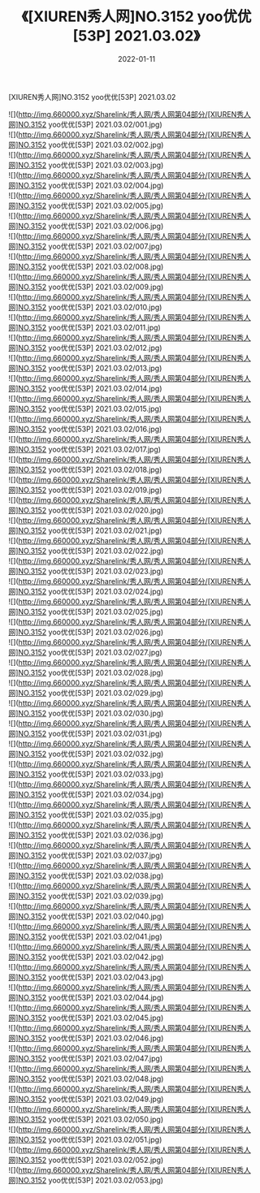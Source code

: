 ﻿---
layout: post
title:  《[XIUREN秀人网]NO.3152 yoo优优[53P] 2021.03.02》
date:   2022-01-11
img: http://img.660000.xyz/Sharelink/秀人网/秀人网第04部分/[XIUREN秀人网]NO.3152 yoo优优[53P] 2021.03.02/000.jpg
categories: [美女, 清纯, 唯美]
---

[XIUREN秀人网]NO.3152 yoo优优[53P] 2021.03.02

 ![](http://img.660000.xyz/Sharelink/秀人网/秀人网第04部分/[XIUREN秀人网]NO.3152 yoo优优[53P] 2021.03.02/001.jpg) <br>![](http://img.660000.xyz/Sharelink/秀人网/秀人网第04部分/[XIUREN秀人网]NO.3152 yoo优优[53P] 2021.03.02/002.jpg) <br>![](http://img.660000.xyz/Sharelink/秀人网/秀人网第04部分/[XIUREN秀人网]NO.3152 yoo优优[53P] 2021.03.02/003.jpg) <br>![](http://img.660000.xyz/Sharelink/秀人网/秀人网第04部分/[XIUREN秀人网]NO.3152 yoo优优[53P] 2021.03.02/004.jpg) <br>![](http://img.660000.xyz/Sharelink/秀人网/秀人网第04部分/[XIUREN秀人网]NO.3152 yoo优优[53P] 2021.03.02/005.jpg) <br>![](http://img.660000.xyz/Sharelink/秀人网/秀人网第04部分/[XIUREN秀人网]NO.3152 yoo优优[53P] 2021.03.02/006.jpg) <br>![](http://img.660000.xyz/Sharelink/秀人网/秀人网第04部分/[XIUREN秀人网]NO.3152 yoo优优[53P] 2021.03.02/007.jpg) <br>![](http://img.660000.xyz/Sharelink/秀人网/秀人网第04部分/[XIUREN秀人网]NO.3152 yoo优优[53P] 2021.03.02/008.jpg) <br>![](http://img.660000.xyz/Sharelink/秀人网/秀人网第04部分/[XIUREN秀人网]NO.3152 yoo优优[53P] 2021.03.02/009.jpg) <br>![](http://img.660000.xyz/Sharelink/秀人网/秀人网第04部分/[XIUREN秀人网]NO.3152 yoo优优[53P] 2021.03.02/010.jpg) <br>![](http://img.660000.xyz/Sharelink/秀人网/秀人网第04部分/[XIUREN秀人网]NO.3152 yoo优优[53P] 2021.03.02/011.jpg) <br>![](http://img.660000.xyz/Sharelink/秀人网/秀人网第04部分/[XIUREN秀人网]NO.3152 yoo优优[53P] 2021.03.02/012.jpg) <br>![](http://img.660000.xyz/Sharelink/秀人网/秀人网第04部分/[XIUREN秀人网]NO.3152 yoo优优[53P] 2021.03.02/013.jpg) <br>![](http://img.660000.xyz/Sharelink/秀人网/秀人网第04部分/[XIUREN秀人网]NO.3152 yoo优优[53P] 2021.03.02/014.jpg) <br>![](http://img.660000.xyz/Sharelink/秀人网/秀人网第04部分/[XIUREN秀人网]NO.3152 yoo优优[53P] 2021.03.02/015.jpg) <br>![](http://img.660000.xyz/Sharelink/秀人网/秀人网第04部分/[XIUREN秀人网]NO.3152 yoo优优[53P] 2021.03.02/016.jpg) <br>![](http://img.660000.xyz/Sharelink/秀人网/秀人网第04部分/[XIUREN秀人网]NO.3152 yoo优优[53P] 2021.03.02/017.jpg) <br>![](http://img.660000.xyz/Sharelink/秀人网/秀人网第04部分/[XIUREN秀人网]NO.3152 yoo优优[53P] 2021.03.02/018.jpg) <br>![](http://img.660000.xyz/Sharelink/秀人网/秀人网第04部分/[XIUREN秀人网]NO.3152 yoo优优[53P] 2021.03.02/019.jpg) <br>![](http://img.660000.xyz/Sharelink/秀人网/秀人网第04部分/[XIUREN秀人网]NO.3152 yoo优优[53P] 2021.03.02/020.jpg) <br>![](http://img.660000.xyz/Sharelink/秀人网/秀人网第04部分/[XIUREN秀人网]NO.3152 yoo优优[53P] 2021.03.02/021.jpg) <br>![](http://img.660000.xyz/Sharelink/秀人网/秀人网第04部分/[XIUREN秀人网]NO.3152 yoo优优[53P] 2021.03.02/022.jpg) <br>![](http://img.660000.xyz/Sharelink/秀人网/秀人网第04部分/[XIUREN秀人网]NO.3152 yoo优优[53P] 2021.03.02/023.jpg) <br>![](http://img.660000.xyz/Sharelink/秀人网/秀人网第04部分/[XIUREN秀人网]NO.3152 yoo优优[53P] 2021.03.02/024.jpg) <br>![](http://img.660000.xyz/Sharelink/秀人网/秀人网第04部分/[XIUREN秀人网]NO.3152 yoo优优[53P] 2021.03.02/025.jpg) <br>![](http://img.660000.xyz/Sharelink/秀人网/秀人网第04部分/[XIUREN秀人网]NO.3152 yoo优优[53P] 2021.03.02/026.jpg) <br>![](http://img.660000.xyz/Sharelink/秀人网/秀人网第04部分/[XIUREN秀人网]NO.3152 yoo优优[53P] 2021.03.02/027.jpg) <br>![](http://img.660000.xyz/Sharelink/秀人网/秀人网第04部分/[XIUREN秀人网]NO.3152 yoo优优[53P] 2021.03.02/028.jpg) <br>![](http://img.660000.xyz/Sharelink/秀人网/秀人网第04部分/[XIUREN秀人网]NO.3152 yoo优优[53P] 2021.03.02/029.jpg) <br>![](http://img.660000.xyz/Sharelink/秀人网/秀人网第04部分/[XIUREN秀人网]NO.3152 yoo优优[53P] 2021.03.02/030.jpg) <br>![](http://img.660000.xyz/Sharelink/秀人网/秀人网第04部分/[XIUREN秀人网]NO.3152 yoo优优[53P] 2021.03.02/031.jpg) <br>![](http://img.660000.xyz/Sharelink/秀人网/秀人网第04部分/[XIUREN秀人网]NO.3152 yoo优优[53P] 2021.03.02/032.jpg) <br>![](http://img.660000.xyz/Sharelink/秀人网/秀人网第04部分/[XIUREN秀人网]NO.3152 yoo优优[53P] 2021.03.02/033.jpg) <br>![](http://img.660000.xyz/Sharelink/秀人网/秀人网第04部分/[XIUREN秀人网]NO.3152 yoo优优[53P] 2021.03.02/034.jpg) <br>![](http://img.660000.xyz/Sharelink/秀人网/秀人网第04部分/[XIUREN秀人网]NO.3152 yoo优优[53P] 2021.03.02/035.jpg) <br>![](http://img.660000.xyz/Sharelink/秀人网/秀人网第04部分/[XIUREN秀人网]NO.3152 yoo优优[53P] 2021.03.02/036.jpg) <br>![](http://img.660000.xyz/Sharelink/秀人网/秀人网第04部分/[XIUREN秀人网]NO.3152 yoo优优[53P] 2021.03.02/037.jpg) <br>![](http://img.660000.xyz/Sharelink/秀人网/秀人网第04部分/[XIUREN秀人网]NO.3152 yoo优优[53P] 2021.03.02/038.jpg) <br>![](http://img.660000.xyz/Sharelink/秀人网/秀人网第04部分/[XIUREN秀人网]NO.3152 yoo优优[53P] 2021.03.02/039.jpg) <br>![](http://img.660000.xyz/Sharelink/秀人网/秀人网第04部分/[XIUREN秀人网]NO.3152 yoo优优[53P] 2021.03.02/040.jpg) <br>![](http://img.660000.xyz/Sharelink/秀人网/秀人网第04部分/[XIUREN秀人网]NO.3152 yoo优优[53P] 2021.03.02/041.jpg) <br>![](http://img.660000.xyz/Sharelink/秀人网/秀人网第04部分/[XIUREN秀人网]NO.3152 yoo优优[53P] 2021.03.02/042.jpg) <br>![](http://img.660000.xyz/Sharelink/秀人网/秀人网第04部分/[XIUREN秀人网]NO.3152 yoo优优[53P] 2021.03.02/043.jpg) <br>![](http://img.660000.xyz/Sharelink/秀人网/秀人网第04部分/[XIUREN秀人网]NO.3152 yoo优优[53P] 2021.03.02/044.jpg) <br>![](http://img.660000.xyz/Sharelink/秀人网/秀人网第04部分/[XIUREN秀人网]NO.3152 yoo优优[53P] 2021.03.02/045.jpg) <br>![](http://img.660000.xyz/Sharelink/秀人网/秀人网第04部分/[XIUREN秀人网]NO.3152 yoo优优[53P] 2021.03.02/046.jpg) <br>![](http://img.660000.xyz/Sharelink/秀人网/秀人网第04部分/[XIUREN秀人网]NO.3152 yoo优优[53P] 2021.03.02/047.jpg) <br>![](http://img.660000.xyz/Sharelink/秀人网/秀人网第04部分/[XIUREN秀人网]NO.3152 yoo优优[53P] 2021.03.02/048.jpg) <br>![](http://img.660000.xyz/Sharelink/秀人网/秀人网第04部分/[XIUREN秀人网]NO.3152 yoo优优[53P] 2021.03.02/049.jpg) <br>![](http://img.660000.xyz/Sharelink/秀人网/秀人网第04部分/[XIUREN秀人网]NO.3152 yoo优优[53P] 2021.03.02/050.jpg) <br>![](http://img.660000.xyz/Sharelink/秀人网/秀人网第04部分/[XIUREN秀人网]NO.3152 yoo优优[53P] 2021.03.02/051.jpg) <br>![](http://img.660000.xyz/Sharelink/秀人网/秀人网第04部分/[XIUREN秀人网]NO.3152 yoo优优[53P] 2021.03.02/052.jpg) <br>![](http://img.660000.xyz/Sharelink/秀人网/秀人网第04部分/[XIUREN秀人网]NO.3152 yoo优优[53P] 2021.03.02/053.jpg) <br>